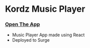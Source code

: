 # Kordz Music Player
### [Open The App](https://kordz.surge.sh)
- Music Player  App made using React
- Deployed to Surge
